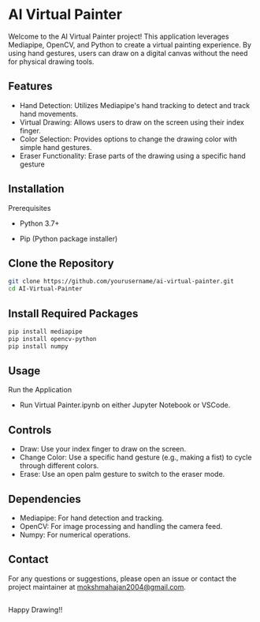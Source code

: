 
# AI Virtual Painter
Welcome to the AI Virtual Painter project! This application leverages Mediapipe, OpenCV, and Python to create a virtual painting experience. By using hand gestures, users can draw on a digital canvas without the need for physical drawing tools.



## Features

- Hand Detection: Utilizes Mediapipe's hand tracking to detect and track hand movements.
- Virtual Drawing: Allows users to draw on the screen using their index finger.
- Color Selection: Provides options to change the drawing color with simple hand gestures.
- Eraser Functionality: Erase parts of the drawing using a specific hand gesture


## Installation
Prerequisites

- Python 3.7+

- Pip (Python package installer)

## Clone the Repository
```bash
git clone https://github.com/yourusername/ai-virtual-painter.git
cd AI-Virtual-Painter
```
## Install Required Packages
```bash
pip install mediapipe
pip install opencv-python
pip install numpy
```
## Usage


Run the Application
- Run Virtual Painter.ipynb on either Jupyter Notebook or VSCode.



## Controls
- Draw: Use your index finger to draw on the screen.
- Change Color: Use a specific hand gesture (e.g., making a fist) to cycle through different colors.
- Erase: Use an open palm gesture to switch to the eraser mode.
## Dependencies
- Mediapipe: For hand detection and tracking.
- OpenCV: For image processing and handling the camera feed.
- Numpy: For numerical operations.
## Contact
For any questions or suggestions, please open an issue or contact the project maintainer at mokshmahajan2004@gmail.com.
##
Happy Drawing!!
##

